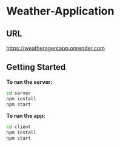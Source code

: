 # Weather-Application

## URL
https://weatheragentapp.onrender.com

## Getting Started

**To run the server:**

```zsh
cd server
npm install
npm start
```

**To run the app:**

```zsh
cd client
npm install
npm start
```
